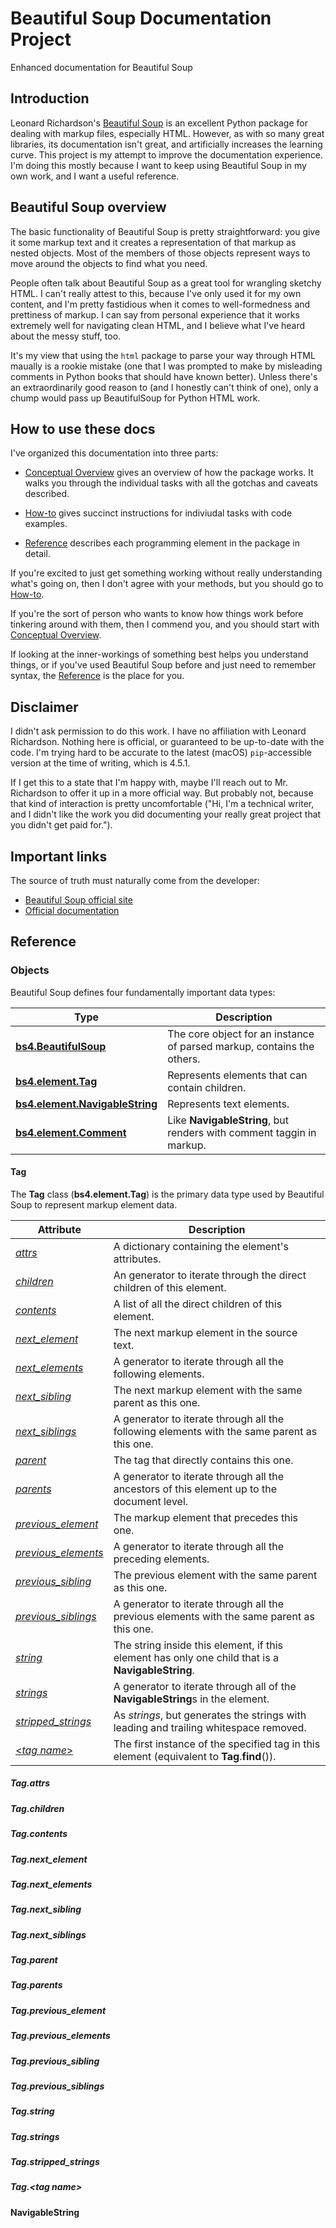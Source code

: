 # Beautiful Soup Documentation Project
Enhanced documentation for Beautiful Soup

## Introduction

Leonard Richardson's
[Beautiful Soup](https://www.crummy.com/software/BeautifulSoup/) is an
excellent Python package for dealing with markup files, especially HTML.
However, as with so many great libraries, its documentation isn't great, and
artificially increases the learning curve. This project is my attempt to
improve the documentation experience. I'm doing this mostly because I want to
keep using Beautiful Soup in my own work, and I want a useful reference.

## Beautiful Soup overview

The basic functionality of Beautiful Soup is pretty straightforward: you give
it some markup text and it creates a representation of that markup as nested
objects. Most of the members of those objects represent ways to move around
the objects to find what you need.

People often talk about Beautiful Soup as a great tool for wrangling sketchy
HTML. I can't really attest to this, because I've only used it for my own
content, and I'm pretty fastidious when it comes to well-formedness and 
prettiness of markup. I can say from personal experience that it works extremely
well for navigating clean HTML, and I believe what I've heard about the messy
stuff, too.

It's my view that using the `html` package to parse your way through HTML
maually is a rookie mistake (one that I was prompted to make by misleading
comments in Python books that should have known better). Unless there's an
extraordinarily good reason to (and I honestly can't think of one), only a
chump would pass up BeautifulSoup for Python HTML work.

## How to use these docs

I've organized this documentation into three parts:

-   [Conceptual Overview](/conceptual_overview) gives an overview of how the
    package works. It walks you through the individual tasks with all the
    gotchas and caveats described.
    
-   [How-to](/how-to) gives succinct instructions for indiviudal tasks with code
    examples.
    
-   [Reference](/reference) describes each programming element in the package in
    detail.

If you're excited to just get something working without really understanding
what's going on, then I don't agree with your methods, but you should go to
[How-to](/how-to).

If you're the sort of person who wants to know how things work before tinkering
around with them, then I commend you, and you should start with
[Conceptual Overview](/conceptual_overview).

If looking at the inner-workings of something best helps you understand things,
or if you've used Beautiful Soup before and just need to remember syntax, the
[Reference](/reference) is the place for you.

## Disclaimer

I didn't ask permission to do this work. I have no affiliation with Leonard
Richardson. Nothing here is official, or guaranteed to be up-to-date with the
code. I'm trying hard to be accurate to the latest (macOS) `pip`-accessible
version at the time of writing, which is 4.5.1.

If I get this to a state that I'm happy with, maybe I'll reach out to Mr.
Richardson to offer it up in a more official way. But probably not, because
that kind of interaction is pretty uncomfortable ("Hi, I'm a technical
writer, and I didn't like the work you did documenting your really great
project that you didn't get paid for.").

## Important links

The source of truth must naturally come from the developer:

-    [Beautiful Soup official site](https://www.crummy.com/software/BeautifulSoup/)
-    [Official documentation](https://www.crummy.com/software/BeautifulSoup/bs4/doc/)

<!--
----|----|10--|----|20--|----|30--|----|40--|----|50--|----|60--|----|70--|----|
-->

## Reference

### Objects

Beautiful Soup defines four fundamentally important data types:

| Type                                                | Description                                                            |
| --------------------------------------------------- | ---------------------------------------------------------------------- |
| [**bs4.BeautifulSoup**](#beautifulsoup)             | The core object for an instance of parsed markup, contains the others. |
| [**bs4.element.Tag**](#tag)                         | Represents elements that can contain children.                         |
| [**bs4.element.NavigableString**](#navigablestring) | Represents text elements.                                              |
| [**bs4.element.Comment**](#comment)                 | Like **NavigableString**, but renders with comment taggin in markup.   |

#### Tag

The **Tag** class (**bs4.element.Tag**) is the primary data type used by
Beautiful Soup to represent markup element data. 

| Attribute                                    | Description                                                                                       |
| -------------------------------------------- | ------------------------------------------------------------------------------------------------- |
| [_attrs_](#tagattrs)                         | A dictionary containing the element's attributes.                                                 |
| [_children_](#tagchildren)                   | An generator to iterate through the direct children of this element.                              |
| [_contents_](#tagcontents)                   | A list of all the direct children of this element.                                                |
| [_next_element_](#tagnext_element)           | The next markup element in the source text.                                                       |
| [_next_elements_](#tagnext_elements)         | A generator to iterate through all the following elements.                                        |
| [_next_sibling_](#tagnext_sibling)           | The next markup element with the same parent as this one.                                         |
| [_next_siblings_](#tagnext_siblings)         | A generator to iterate through all the following elements with the same parent as this one.       |
| [_parent_](#tagparent)                       | The tag that directly contains this one.                                                          |
| [_parents_](#tagparents)                     | A generator to iterate through all the ancestors of this element up to the document level.        |
| [_previous_element_](#tagprevious_element)   | The markup element that precedes this one.                                                        |
| [_previous_elements_](#tagprevious_elements) | A generator to iterate through all the preceding elements.                                        |
| [_previous_sibling_](#tagprevious_sibling)   | The previous element with the same parent as this one.                                            |
| [_previous_siblings_](#tagprevious_siblings) | A generator to iterate through all the previous elements with the same parent as this one.        |
| [_string_](#tagstring)                       | The string inside this element, if this element has only one child that is a **NavigableString**. |
| [_strings_](#tagstrings)                     | A generator to iterate through all of the **NavigableString**s in the element.                    |
| [_stripped_strings_](#tagstripped_strings)   | As _strings_, but generates the strings with leading and trailing whitespace removed.             |
| [<_tag name_>](#tagtag-name)                 | The first instance of the specified tag in this element (equivalent to **Tag**.**find**()).       |

##### Tag.attrs

##### Tag.children

##### Tag.contents

##### Tag.next_element

##### Tag.next_elements

##### Tag.next_sibling

##### Tag.next_siblings

##### Tag.parent

##### Tag.parents

##### Tag.previous_element

##### Tag.previous_elements

##### Tag.previous_sibling

##### Tag.previous_siblings

##### Tag.string

##### Tag.strings

##### Tag.stripped_strings

##### Tag.<_tag name_>



#### NavigableString
<!--
----|----|10--|----|20--|----|30--|----|40--|----|50--|----|60--|----|70--|----|
-->
